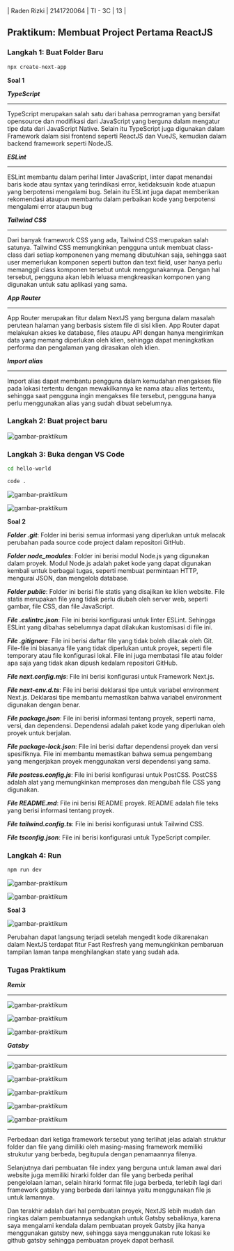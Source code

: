| Raden Rizki | 2141720064 | TI - 3C | 13 |

## Praktikum: Membuat Project Pertama ReactJS

### Langkah 1: Buat Folder Baru

```bash
npx create-next-app
```

**Soal 1**

***TypeScript***

---

TypeScript merupakan salah satu dari bahasa pemrograman yang bersifat opensource dan modifikasi dari JavaScript yang berguna dalam mengatur tipe data dari JavaScript Native. Selain itu TypeScript juga digunakan dalam Framework dalam sisi frontend seperti ReactJS dan VueJS, kemudian dalam backend framework seperti NodeJS.

***ESLint***

---

ESLint membantu dalam perihal linter JavaScript, linter dapat menandai baris kode atau syntax yang terindikasi error, ketidaksuain kode atuapun yang berpotensi mengalami bug. Selain itu ESLint juga dapat memberikan rekomendasi ataupun membantu dalam perbaikan kode yang berpotensi mengalami error ataupun bug

***Tailwind CSS***

---

Dari banyak framework CSS yang ada, Tailwind CSS merupakan salah satunya. Tailwind CSS memungkinkan pengguna untuk membuat class-class dari setiap komponenen yang memang dibutuhkan saja, sehingga saat user memerlukan komponen seperti button dan text field, user hanya perlu memanggil class komponen tersebut untuk menggunakannya. Dengan hal tersebut, pengguna akan lebih leluasa mengkreasikan komponen yang digunakan untuk satu aplikasi yang sama.

***App Router***

--- 

App Router merupakan fitur dalam NextJS yang berguna dalam masalah perutean halaman yang berbasis sistem file di sisi klien. App Router dapat melakukan akses ke database, files ataupu API dengan hanya mengirimkan data yang memang diperlukan oleh klien, sehingga dapat meningkatkan performa dan pengalaman yang dirasakan oleh klien.

***Import alias***

---

Import alias dapat membantu pengguna dalam kemudahan mengakses file pada lokasi tertentu dengan mewakilkannya ke nama atau alias tertentu, sehingga saat pengguna ingin mengakses file tersebut, pengguna hanya perlu menggunakan alias yang sudah dibuat sebelumnya.

### Langkah 2: Buat project baru

![gambar-praktikum](img/praktikum-langkah-2.png)

### Langkah 3: Buka dengan VS Code

```bash
cd hello-world

code . 
```

![gambar-praktikum](img/praktikum-langkah-3-a.png)

![gambar-praktikum](img/praktikum-langkah-3-b.png)

**Soal 2**

***Folder .git***: Folder ini berisi semua informasi yang diperlukan untuk melacak perubahan pada source code project dalam repositori GitHub.

***Folder node_modules***: Folder ini berisi modul Node.js yang digunakan dalam proyek. Modul Node.js adalah paket kode yang dapat digunakan kembali untuk berbagai tugas, seperti membuat permintaan HTTP, mengurai JSON, dan mengelola database.

***Folder public***: Folder ini berisi file statis yang disajikan ke klien website. File statis merupakan file yang tidak perlu diubah oleh server web, seperti gambar, file CSS, dan file JavaScript.

***File .eslintrc.json***: File ini berisi konfigurasi untuk linter ESLint. Sehingga ESLint yang dibahas sebelumnya dapat dilakukan kustomisasi di file ini.

***File .gitignore***: File ini berisi daftar file yang tidak boleh dilacak oleh Git. File-file ini biasanya file yang tidak diperlukan untuk proyek, seperti file temporary atau file konfigurasi lokal. File ini juga membatasi file atau folder apa saja yang tidak akan dipush kedalam repositori GitHub.

***File next.config.mjs***: File ini berisi konfigurasi untuk Framework Next.js.

***File next-env.d.ts***: File ini berisi deklarasi tipe untuk variabel environment Next.js. Deklarasi tipe membantu memastikan bahwa variabel environment digunakan dengan benar.

***File package.json***: File ini berisi informasi tentang proyek, seperti nama, versi, dan dependensi. Dependensi adalah paket kode yang diperlukan oleh proyek untuk berjalan.

***File package-lock.json***: File ini berisi daftar dependensi proyek dan versi spesifiknya. File ini membantu memastikan bahwa semua pengembang yang mengerjakan proyek menggunakan versi dependensi yang sama.

***File postcss.config.js***: File ini berisi konfigurasi untuk PostCSS. PostCSS adalah alat yang memungkinkan memproses dan mengubah file CSS yang digunakan.

***File README.md***: File ini berisi README proyek. README adalah file teks yang berisi informasi tentang proyek.

***File tailwind.config.ts***: File ini berisi konfigurasi untuk Tailwind CSS.

***File tsconfig.json***: File ini berisi konfigurasi untuk TypeScript compiler.

### Langkah 4: Run

```bash
npm run dev
```

![gambar-praktikum](img/praktikum-langkah-4-a.png)

![gambar-praktikum](img/praktikum-langkah-4-b.png)

**Soal 3**

![gambar-praktikum](img/praktikum-langkah-4-c.png)

Perubahan dapat langsung terjadi setelah mengedit kode dikarenakan dalam NextJS terdapat fitur Fast Resfresh yang memungkinkan pembaruan tampilan laman tanpa menghilangkan state yang sudah ada.

### Tugas Praktikum

***Remix***

---

![gambar-praktikum](img/tugas-praktikum-remix-1.png)

![gambar-praktikum](img/tugas-praktikum-remix-2.png)

![gambar-praktikum](img/tugas-praktikum-remix-3.png)

***Gatsby***

---

![gambar-praktikum](img/tugas-praktikum-gatsby-1.png)

![gambar-praktikum](img/tugas-praktikum-gatsby-2.png)

![gambar-praktikum](img/tugas-praktikum-gatsby-3.png)

![gambar-praktikum](img/tugas-praktikum-gatsby-4.png)

![gambar-praktikum](img/tugas-praktikum-gatsby-5.png)

---

Perbedaan dari ketiga framework tersebut yang terlihat jelas adalah struktur folder dan file yang dimiliki oleh masing-masing framework memiliki strukutur yang berbeda, begitupula dengan penamaannya filenya.

Selanjutnya dari pembuatan file index yang berguna untuk laman awal dari website juga memiliki hirarki folder dan file yang berbeda perihal pengelolaan laman, selain hirarki format file juga berbeda, terlebih lagi dari framework gatsby yang berbeda dari lainnya yaitu menggunakan file js untuk lamannya.

Dan terakhir adalah dari hal pembuatan proyek, NextJS lebih mudah dan ringkas dalam pembuatannya sedangkah untuk Gatsby sebaliknya, karena saya mengalami kendala dalam pembuatan proyek Gatsby jika hanya menggunakan gatsby new, sehingga saya menggunakan rute lokasi ke github gatsby sehingga pembuatan proyek dapat berhasil.